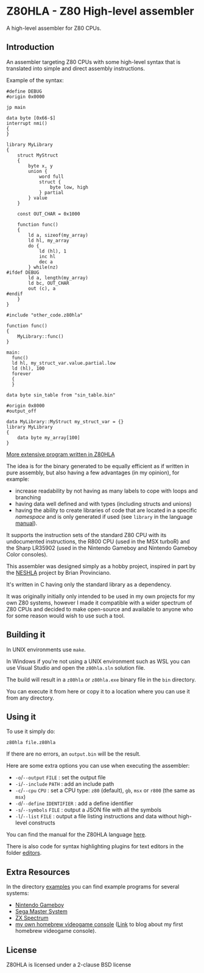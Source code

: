 # Z80HLA - Z80 High-level assembler

A high-level assembler for Z80 CPUs.

## Introduction

An assembler targeting Z80 CPUs with some high-level syntax that is translated into simple and direct assembly instructions.  

Example of the syntax:
```
#define DEBUG
#origin 0x0000

jp main

data byte [0x66-$]
interrupt nmi()
{
}

library MyLibrary
{
    struct MyStruct
    {
        byte x, y
        union {
            word full
            struct {
                byte low, high
            } partial
        } value
    }

    const OUT_CHAR = 0x1000

    function func()
    {
        ld a, sizeof(my_array)
        ld hl, my_array
        do {
            ld (hl), 1
            inc hl
            dec a
        } while(nz)
#ifdef DEBUG
        ld a, length(my_array)
        ld bc, OUT_CHAR
        out (c), a
#endif
    }
}

#include "other_code.z80hla"

function func()
{
    MyLibrary::func()
}

main:
  func()
  ld hl, my_struct_var.value.partial.low
  ld (hl), 100
  forever
  {
  }

data byte sin_table from "sin_table.bin"

#origin 0x8000
#output_off

data MyLibrary::MyStruct my_struct_var = {}
library MyLibrary
{
    data byte my_array[100]
}
```

[More extensive program written in Z80HLA](https://github.com/internalregister/z80hla/blob/master/examples/homebrew_console/minibreakout/minibreakout.z80hla)

The idea is for the binary generated to be equally efficient as if written in pure assembly, but also having a few advantages (in my opinion), for example:
* increase readability by not having as many labels to cope with loops and branching
* having data well defined and with types (including structs and unions)
* having the ability to create libraries of code that are located in a specific *namespace* and is only generated if used (see `library` in the language [manual](MANUAL.md)).  

It supports the instruction sets of the standard Z80 CPU with its undocumented instructions, the R800 CPU (used in the MSX turboR) and the Sharp LR35902 (used in the Nintendo Gameboy and Nintendo Gameboy Color consoles).  

This assembler was designed simply as a hobby project, inspired in part by the [NESHLA](http://neshla.sourceforge.net/) project by Brian Provinciano.  

It's written in C having only the standard library as a dependency.  

It was originally initially only intended to be used in my own projects for my own Z80 systems, however I made it compatible with a wider spectrum of Z80 CPUs and decided to make open-source and available to anyone who for some reason would wish to use such a tool.  

## Building it

In UNIX environments use `make`.  

In Windows if you're not using a UNIX environment such as WSL you can use Visual Studio and open the `z80hla.sln` solution file.  

The build will result in a `z80hla` or `z80hla.exe` binary file in the `bin` directory.  

You can execute it from here or copy it to a location where you can use it from any directory.  

## Using it

To use it simply do:
```
z80hla file.z80hla
```

If there are no errors, an `output.bin` will be the result.

Here are some extra options you can use when executing the assembler:

- `-o`/`--output` `FILE` : set the output file
- `-i`/`--include` `PATH` : add an include path
- `-c`/`--cpu` `CPU` : set a CPU type: `z80` (default), `gb`, `msx` or `r800` (the same as `msx`)
- `-d`/`--define` `IDENTIFIER` : add a define identifier
- `-s`/`--symbols` `FILE` : output a JSON file with all the symbols
- `-l`/`--list` `FILE` : output a file listing instructions and data without high-level constructs

You can find the manual for the Z80HLA language [here](MANUAL.md).

There is also code for syntax highlighting plugins for text editors in the folder [editors](https://github.com/internalregister/z80hla/tree/master/editors).

## Extra Resources

In the directory [examples](https://github.com/internalregister/z80hla/tree/master/examples) you can find example programs for several systems:
* [Nintendo Gameboy](https://github.com/internalregister/z80hla/tree/master/examples/gb)
* [Sega Master System](https://github.com/internalregister/z80hla/tree/master/examples/sms)
* [ZX Spectrum](https://github.com/internalregister/z80hla/tree/master/examples/zx_spectrum)
* [my own homebrew videogame console](https://github.com/internalregister/z80hla/tree/master/examples/homebrew_console) ([Link](https://internalregister.github.io/2019/03/14/Homebrew-Console.html) to blog about my first homebrew videogame console).

## License

Z80HLA is licensed under a 2-clause BSD license
